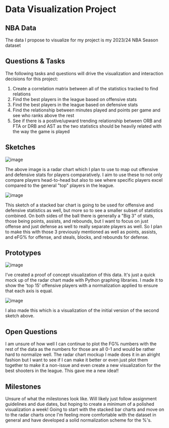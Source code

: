 # Data Visualization Project

## NBA Data

The data I propose to visualize for my project is my 2023/24 NBA Season dataset 


## Questions & Tasks

The following tasks and questions will drive the visualization and interaction decisions for this project:

1. Create a correlation matrix between all of the statistics tracked to find relations
2. Find the best players in the league based on offensive stats
3. Find the best players in the league based on defensive stats
4. Find the relationship between minutes played and points per game and see who ranks above the rest
5. See if there is a postive/upward trending relationship between ORB and FTA or DRB and AST as the two statistics should be heavily related with the way the game is played


## Sketches

![image](https://github.com/user-attachments/assets/9f8d45ce-9a2a-4498-912c-ca384eac8a92)

The above image is a radar chart which I plan to use to map out offensive and defensive stats for players comparatively. I aim to use these to not only compare players head-to-head but also to see where specific players excel compared to the general "top" players in the league.

![image](https://github.com/user-attachments/assets/2b70983a-a29d-4642-8593-b8476efffb23)

This sketch of a stacked bar chart is going to be used for offensive and defensive statistics as well, but more so to see a smaller subset of statistics combined. On both sides of the ball there is generally a "Big 3" of stats, those being points, assists, and rebounds, but I want to focus on just offense and just defense as well to really separate players as well. So I plan to make this with those 3 previously mentioned as well as points, assists, and eFG% for offense, and steals, blocks, and rebounds for defense.

## Prototypes

![image](https://github.com/user-attachments/assets/9348bd12-375b-4a06-bc91-0aa483d6dad3)

I’ve created a proof of concept visualization of this data. It's just a quick mock up of the radar chart made with Python graphing libraries. I made it to show the 'top 15' offensive players with a normalization applied to ensure that each axis is equal.

![image](https://github.com/user-attachments/assets/afe368bb-f67c-454d-a0ba-99a935842742)

I also made this which is a visualization of the initial version of the second sketch above.

## Open Questions

I am unsure of how well I can continue to plot the FG% numbers with the rest of the data as the numbers for those are all 0-1 and would be rather hard to normalize well. The radar chart mockup I made does it in an alright fashion but I want to see if I can make it better or even just plot them together to make it a non-issue and even create a new visualization for the best shooters in the league. This gave me a new idea!!

## Milestones

Unsure of what the milestones look like. Will likely just follow assignment guidelines and due dates, but hoping to create a minimum of a polished visualization a week! Going to start with the stacked bar charts and move on to the radar charts once I'm feeling more comfortable with the dataset in general and have developed a solid normalization scheme for the %'s.
